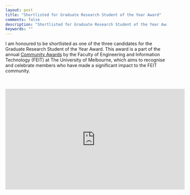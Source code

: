 ```yaml
---
layout: post
title: "Shortlisted for Graduate Research Student of the Year Award"
comments: false
description: "Shortlisted for Graduate Research Student of the Year Award"
keywords: ""
---
```


I am honoured to be shortlisted as one of the three candidates for the Graduate Research Student of the Year Award. This award is a part of the annual <a href="https://eng.unimelb.edu.au/students/coursework/life-beyond/community-awards">Community Awards</a> by the Faculty of Engineering and Information Technology (FEIT) at The University of Melbourne, which aims to recognise and celebrate members who have made a significant impact to the FEIT community. 

<div class="container">
    <img src="/assets/images/award.png" alt="">
</div>

<br/>
<br/>
<div class="video-container"><iframe width="560" height="315" src="https://www.youtube.com/embed/R_0cruKNBuw" title="YouTube video player" frameborder="0" allow="accelerometer; autoplay; clipboard-write; encrypted-media; gyroscope; picture-in-picture" allowfullscreen></iframe></div>
